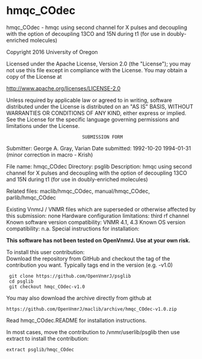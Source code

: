 # hmqc_COdec
 hmqc_COdec - hmqc using second channel for X pulses and decoupling with the
 option
 of decoupling 13CO and 15N during t1 (for use in doubly-enriched
 molecules)

 Copyright 2016 University of Oregon

 Licensed under the Apache License, Version 2.0 (the "License");
 you may not use this file except in compliance with the License.
 You may obtain a copy of the License at

   http://www.apache.org/licenses/LICENSE-2.0

 Unless required by applicable law or agreed to in writing, software
 distributed under the License is distributed on an "AS IS" BASIS,
 WITHOUT WARRANTIES OR CONDITIONS OF ANY KIND, either express or implied.
 See the License for the specific language governing permissions and
 limitations under the License.

                                SUBMISSION FORM

Submitter:      George A. Gray, Varian
Date submitted: 1992-10-20
                1994-01-31 (minor correction in macro - Krish)

File name:      hmqc_COdec
Directory:      psglib
Description:    hmqc using second channel for X pulses and decoupling with the
		option of decoupling 13CO and 15N during t1 (for use in
		doubly-enriched molecules)

Related files:  maclib/hmqc_COdec, manual/hmqc_COdec, parlib/hmqc_COdec

Existing VnmrJ / VNMR files which are superseded or
otherwise affected by this submission:  none
Hardware configuration limitations:     third rf channel
Known software version compatibility:   VNMR 4.1, 4.3
Known OS version compatibility:         n.a.
Special instructions for installation:

**This software has not been tested on OpenVnmrJ. Use at your own risk.**

To install this user contribution:  
Download the repository from GitHub and checkout the tag of the contribution you want.
Typically tags end in the version (e.g. -v1.0)

     git clone https://github.com/OpenVnmrJ/psglib  
     cd psglib  
     git checkout hmqc_COdec-v1.0


You may also download the archive directly from github at

    https://github.com/OpenVnmrJ/maclib/archive/hmqc_COdec-v1.0.zip

Read hmqc_COdec.README for installation instructions.

In most cases, move the contribution to /vnmr/userlib/psglib 
then use extract to install the contribution:  

    extract psglib/hmqc_COdec
